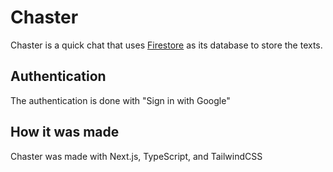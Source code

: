 # Chaster
Chaster is a quick chat that uses [Firestore](https://firebase.google.com/docs/firestore) as its database to store the texts.

## Authentication
The authentication is done with "Sign in with Google" 

## How it was made
Chaster was made with Next.js, TypeScript, and TailwindCSS
